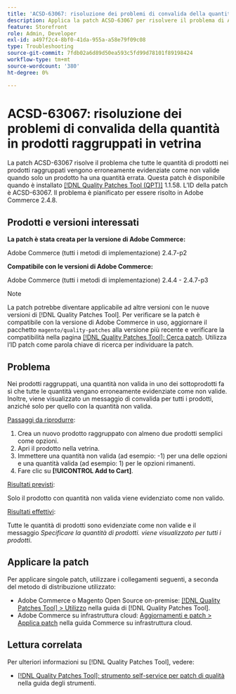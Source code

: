 ```yaml
---
title: 'ACSD-63067: risoluzione dei problemi di convalida della quantità in prodotti raggruppati in vetrina'
description: Applica la patch ACSD-63067 per risolvere il problema di Adobe Commerce, in cui tutte le quantità di prodotti nei prodotti raggruppati vengono erroneamente evidenziate come non valide quando solo un prodotto presenta una quantità errata.
feature: Storefront
role: Admin, Developer
exl-id: a497f2c4-8bf0-41da-955a-a58e79f09c08
type: Troubleshooting
source-git-commit: 7fdb02a6d89d50ea593c5fd99d78101f89198424
workflow-type: tm+mt
source-wordcount: '380'
ht-degree: 0%

---
```


# ACSD-63067: risoluzione dei problemi di convalida della quantità in prodotti raggruppati in vetrina

La patch ACSD-63067 risolve il problema che tutte le quantità di prodotti nei prodotti raggruppati vengono erroneamente evidenziate come non valide quando solo un prodotto ha una quantità errata. Questa patch è disponibile quando è installato [[!DNL Quality Patches Tool (QPT)]](/help/tools/quality-patches-tool/quality-patches-tool-to-self-serve-quality-patches.md) 1.1.58. L’ID della patch è ACSD-63067. Il problema è pianificato per essere risolto in Adobe Commerce 2.4.8.

## Prodotti e versioni interessati

**La patch è stata creata per la versione di Adobe Commerce:**

Adobe Commerce (tutti i metodi di implementazione) 2.4.7-p2

**Compatibile con le versioni di Adobe Commerce:**

Adobe Commerce (tutti i metodi di implementazione) 2.4.4 - 2.4.7-p3

>[!NOTE]
>
>La patch potrebbe diventare applicabile ad altre versioni con le nuove versioni di [!DNL Quality Patches Tool]. Per verificare se la patch è compatibile con la versione di Adobe Commerce in uso, aggiornare il pacchetto `magento/quality-patches` alla versione più recente e verificare la compatibilità nella pagina [[!DNL Quality Patches Tool]: Cerca patch](https://experienceleague.adobe.com/tools/commerce-quality-patches/index.html). Utilizza l’ID patch come parola chiave di ricerca per individuare la patch.

## Problema

Nei prodotti raggruppati, una quantità non valida in uno dei sottoprodotti fa sì che tutte le quantità vengano erroneamente evidenziate come non valide. Inoltre, viene visualizzato un messaggio di convalida per tutti i prodotti, anziché solo per quello con la quantità non valida.

<u>Passaggi da riprodurre</u>:

1. Crea un nuovo prodotto raggruppato con almeno due prodotti semplici come opzioni.
1. Apri il prodotto nella vetrina.
1. Immettere una quantità non valida (ad esempio: -1) per una delle opzioni e una quantità valida (ad esempio: 1) per le opzioni rimanenti.
1. Fare clic su **[!UICONTROL Add to Cart]**.

<u>Risultati previsti</u>:

Solo il prodotto con quantità non valida viene evidenziato come non valido.

<u>Risultati effettivi</u>:

Tutte le quantità di prodotti sono evidenziate come non valide e il messaggio *Specificare la quantità di prodotti. viene visualizzato per tutti i prodotti*.


## Applicare la patch

Per applicare singole patch, utilizzare i collegamenti seguenti, a seconda del metodo di distribuzione utilizzato:

* Adobe Commerce o Magento Open Source on-premise: [[!DNL Quality Patches Tool] > Utilizzo](/help/tools/quality-patches-tool/usage.md) nella guida di [!DNL Quality Patches Tool].
* Adobe Commerce su infrastruttura cloud: [Aggiornamenti e patch > Applica patch](https://experienceleague.adobe.com/docs/commerce-cloud-service/user-guide/develop/upgrade/apply-patches.html) nella guida Commerce su infrastruttura cloud.


## Lettura correlata

Per ulteriori informazioni su [!DNL Quality Patches Tool], vedere:

* [[!DNL Quality Patches Tool]: strumento self-service per patch di qualità](/help/tools/quality-patches-tool/quality-patches-tool-to-self-serve-quality-patches.md) nella guida degli strumenti.
